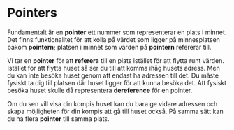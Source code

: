 # Pointers

Fundamentalt är en __pointer__ ett nummer som representerar en plats i minnet. Det finns funktionalitet för att kolla på värdet som ligger på minnesplatsen bakom __pointern__; platsen i minnet som värden på __pointern__ refererar till.

Vi tar en __pointer__ för att __referera__ till en plats istället för att flytta runt värden. Istället för att flytta huset så ser du till att komma ihåg husets adress. Men du kan inte besöka huset genom att endast ha adressen till det. Du måste fysiskt ta dig till platsen där huset ligger för att kunna besöka det. Att fysiskt besöka huset skulle då representera __dereference__ för en pointer.

Om du sen vill visa din kompis huset kan du bara ge vidare adressen och skapa möjligheten för din kompis att gå till huset också. På samma sätt kan du ha flera __pointer__ till samma plats.
